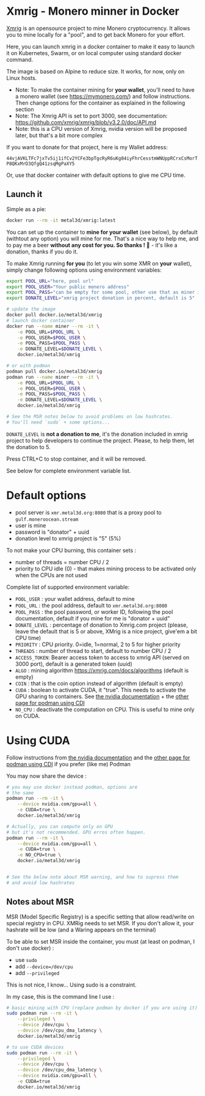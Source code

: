 # Xmrig - Monero minner in Docker

[Xmrig](https://xmrig.com/) is an opensource project to mine Monero cryptocurrency. It allows you to mine locally for a "pool", and to get back Monero for your effort.

Here, you can launch xmrig in a docker container to make it easy to launch it on Kubernetes, Swarm, or on local computer using standard docker command.

The image is based on Alpine to reduce size. It works, for now, only on Linux hosts.

- Note: To make the container mining for **your wallet**, you'll need to have a monero wallet (see https://mymonero.com/) and follow instructions. Then change options for the container as explained in the following section
- Note: The Xmrig API is set to port 3000, see documentation: https://github.com/xmrig/xmrig/blob/v3.2.0/doc/API.md
- Note: this is a CPU version of Xmrig, nvidia version will be proposed later, but that's a bit more complex

If you want to donate for that project, here is my Wallet address:

`44vjAVKLTFc7jxTv5ij1ifCv2YCFe3bpTgcRyR6uKg84iyFhrCesstmWNUppRCrxCsMorTP8QKxMrD3QfgQ41zsqMgPaXY5`

Or, use that docker container with default options to give me CPU time.


## Launch it

Simple as a pie:

```bash
docker run --rm -it metal3d/xmrig:latest
```

You can set up the container to **mine for your wallet** (see below), by default (withtout any option) you will mine for me.
That's a nice way to help me, and to pay me a beer **without any cost for you. So thanks ! 🍻** - it's like a donation, thanks if you do it.

To make Xmrig running **for you** (to let you win some XMR on **your** wallet), simply change following options using environment variables:

```bash
export POOL_URL="here, pool url"
export POOL_USER="Your public monero address"
export POOL_PASS="can be empty for some pool, other use that as miner id"
export DONATE_LEVEL="xmrig project donation in percent, default is 5"

# update the image
docker pull docker.io/metal3d/xmrig
# launch docker container
docker run --name miner --rm -it \
    -e POOL_URL=$POOL_URL \
    -e POOL_USER=$POOL_USER \
    -e POOL_PASS=$POOL_PASS \
    -e DONATE_LEVEL=$DONATE_LEVEL \ 
    docker.io/metal3d/xmrig

# or with podman
podman pull docker.io/metal3d/xmrig
podman run --name miner --rm -it \
    -e POOL_URL=$POOL_URL \
    -e POOL_USER=$POOL_USER \
    -e POOL_PASS=$POOL_PASS \
    -e DONATE_LEVEL=$DONATE_LEVEL \ 
    docker.io/metal3d/xmrig

# See the MSR notes below to avoid problems on low hashrates.
# You'll need `sudo` + some options...
```
`DONATE_LEVEL` is **not a donation to me**, it's the donation included in xmrig project to help developers to continue the project. Please, to help them, let the donation to 5.

Press CTRL+C to stop container, and it will be removed.

See below for complete environment variable list.

# Default options

- pool server is `xmr.metal3d.org:8080` that is a proxy pool to `gulf.moneroocean.stream`
- user is mine
- password is "donator" + uuid
- donation level to xmrig project is "5" (5%)

To not make your CPU burning, this container sets :

- number of threads = number CPU / 2
- priority to CPU idle (0) - that makes mining process to be activated only when the CPUs are not used

Complete list of supported environment variable:

- `POOL_USER` : your wallet address, default to mine
- `POOL_URL` : the pool address, default to `xmr.metal3d.org:8080`
- `POOL_PASS` : the pool password, or worker ID, following the pool documentation, default if you mine for me is "donator + uuid"
- `DONATE_LEVEL` : percentage of donation to Xmrig.com project (please, leave the default that is 5 or above, XMrig is a nice project, give'em a bit CPU time)
- `PRIORITY` : CPU priority. 0=idle, 1=normal, 2 to 5 for higher priority
- `THREADS` : number of thread to start, default to number CPU / 2
- `ACCESS_TOKEN`: Bearer access token to access to xmrig API (served on 3000 port), default is a generated token (uuid)
- `ALGO` : mining algorithm https://xmrig.com/docs/algorithms (default is empty)
- `COIN` : that is the coin option instead of algorithm (default is empty)
- `CUDA` : boolean to activate CUDA, it "true". This needs to activate the GPU sharing to containers. See [the nvidia documentation](https://docs.nvidia.com/datacenter/cloud-native/container-toolkit/latest/install-guide.html) + the [other page for podman using CDI](https://docs.nvidia.com/datacenter/cloud-native/container-toolkit/latest/cdi-support.html)
- `NO_CPU` : deactivate the computation on CPU. This is useful to mine only on CUDA.

# Using CUDA

Follow instructions from [the nvidia documentation](https://docs.nvidia.com/datacenter/cloud-native/container-toolkit/latest/install-guide.html) and the [other page for podman using CDI](https://docs.nvidia.com/datacenter/cloud-native/container-toolkit/latest/cdi-support.html) if you prefer (like me) Podman

You may now share the device :

```bash
# you may use docker instead podman, options are
# the same
podman run --rm -it \
    --device nvidia.com/gpu=all \
    -e CUDA=true \
    docker.io/metal3d/xmrig

# Actually, you can compute only on GPU
# but it's not recommended. GPU erros often happen.
podman run --rm -it \
    --device nvidia.com/gpu=all \
    -e CUDA=true \
    -e NO_CPU=true \
    docker.io/metal3d/xmrig


# See the below note about MSR warning, and how to supress them
# and avoid low hashrates
```


## Notes about MSR

MSR (Model Specific Registry) is a specific setting that allow read/write on special registry in CPU. XMRig needs to set MSR. If you don't allow it, your hashrate will be low (and a Waring appears on the terminal)

To be able to set MSR inside the container, you must (at least on podman, I don't use docker) :

- use `sudo`
- add `--device=/dev/cpu`
- add `--privileged`

This is not nice, I know... Using sudo is a constraint.

In my case, this is the command line I use :

```bash
# basic mining with CPU (replace podman by docker if you are using it)
sudo podman run --rm -it \
    --privileged \
    --device /dev/cpu \
    --device /dev/cpu_dma_latency \
    docker.io/metal3d/xmrig

# to use CUDA devices
sudo podman run --rm -it \
    --privileged \
    --device /dev/cpu \
    --device /dev/cpu_dma_latency \
    --device nvidia.com/gpu=all \
    -e CUDA=true
    docker.io/metal3d/xmrig
```
